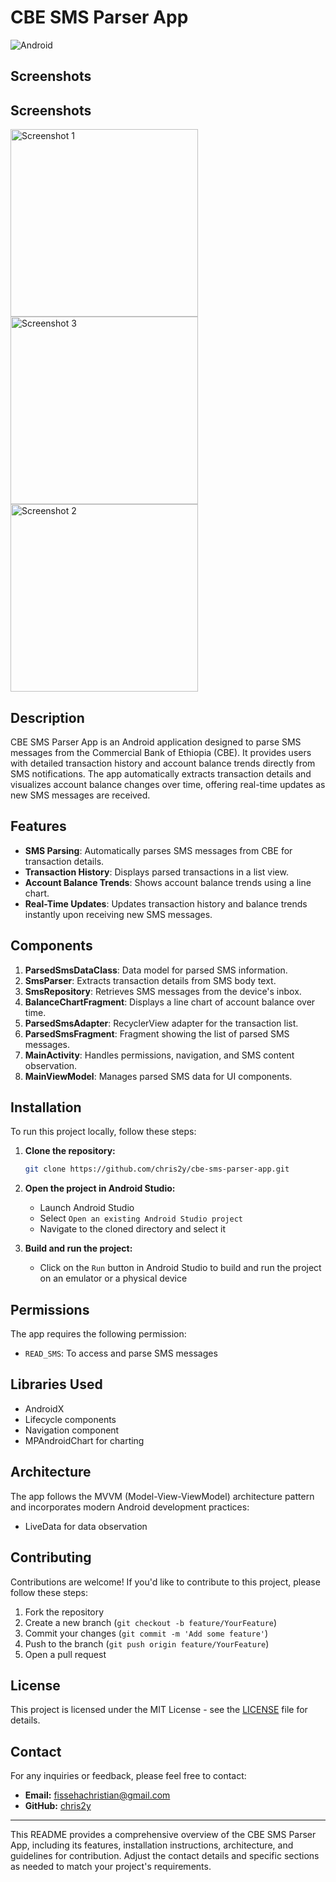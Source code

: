 # CBE SMS Parser App

![Android](https://img.shields.io/badge/Android-3DDC84?style=for-the-badge&logo=android&logoColor=white)

## Screenshots

## Screenshots

<img src="https://github.com/chris2y/CBE-Ephone/assets/105220772/ef6a79d4-549c-4f7c-803e-bb7000180247" alt="Screenshot 1" width="300"/>

<img src="https://github.com/chris2y/CBE-Ephone/assets/105220772/9b5c8c03-ff46-42e3-82f4-c321336ec244" alt="Screenshot 3" width="300"/>

<img src="https://github.com/chris2y/CBE-Ephone/assets/105220772/8c506328-a08f-4981-99f6-a8821992d1d1" alt="Screenshot 2" width="300"/>

## Description

CBE SMS Parser App is an Android application designed to parse SMS messages from the Commercial Bank of Ethiopia (CBE). It provides users with detailed transaction history and account balance trends directly from SMS notifications. The app automatically extracts transaction details and visualizes account balance changes over time, offering real-time updates as new SMS messages are received.

## Features

- **SMS Parsing**: Automatically parses SMS messages from CBE for transaction details.
- **Transaction History**: Displays parsed transactions in a list view.
- **Account Balance Trends**: Shows account balance trends using a line chart.
- **Real-Time Updates**: Updates transaction history and balance trends instantly upon receiving new SMS messages.

## Components

1. **ParsedSmsDataClass**: Data model for parsed SMS information.
2. **SmsParser**: Extracts transaction details from SMS body text.
3. **SmsRepository**: Retrieves SMS messages from the device's inbox.
4. **BalanceChartFragment**: Displays a line chart of account balance over time.
5. **ParsedSmsAdapter**: RecyclerView adapter for the transaction list.
6. **ParsedSmsFragment**: Fragment showing the list of parsed SMS messages.
7. **MainActivity**: Handles permissions, navigation, and SMS content observation.
8. **MainViewModel**: Manages parsed SMS data for UI components.

## Installation

To run this project locally, follow these steps:

1. **Clone the repository:**

    ```bash
    git clone https://github.com/chris2y/cbe-sms-parser-app.git
    ```

2. **Open the project in Android Studio:**

    - Launch Android Studio
    - Select `Open an existing Android Studio project`
    - Navigate to the cloned directory and select it

3. **Build and run the project:**

    - Click on the `Run` button in Android Studio to build and run the project on an emulator or a physical device

## Permissions

The app requires the following permission:
- `READ_SMS`: To access and parse SMS messages

## Libraries Used

- AndroidX
- Lifecycle components
- Navigation component
- MPAndroidChart for charting

## Architecture

The app follows the MVVM (Model-View-ViewModel) architecture pattern and incorporates modern Android development practices:
- LiveData for data observation
  
## Contributing

Contributions are welcome! If you'd like to contribute to this project, please follow these steps:

1. Fork the repository
2. Create a new branch (`git checkout -b feature/YourFeature`)
3. Commit your changes (`git commit -m 'Add some feature'`)
4. Push to the branch (`git push origin feature/YourFeature`)
5. Open a pull request

## License

This project is licensed under the MIT License - see the [LICENSE](LICENSE) file for details.

## Contact

For any inquiries or feedback, please feel free to contact:

- **Email:** fissehachristian@gmail.com
- **GitHub:** [chris2y](https://github.com/chris2y)

---

This README provides a comprehensive overview of the CBE SMS Parser App, including its features, installation instructions, architecture, and guidelines for contribution. Adjust the contact details and specific sections as needed to match your project's requirements.
